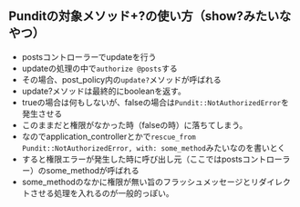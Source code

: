 ## Punditの対象メソッド+?の使い方（show?みたいなやつ）
- postsコントローラーでupdateを行う
- updateの処理の中で`authorize @posts`する
- その場合、post_policy内の`update?`メソッドが呼ばれる
- update?メソッドは最終的にbooleanを返す。
- trueの場合は何もしないが、falseの場合は`Pundit::NotAuthorizedError`を発生させる
- このままだと権限がなかった時（falseの時）に落ちてしまう。
- なのでapplication_controllerとかで`rescue_from Pundit::NotAuthorizedError, with: some_method`みたいなのを書いとく
- すると権限エラーが発生した時に呼び出し元（ここではpostsコントローラー）のsome_methodが呼ばれる
- some_methodのなかに権限が無い旨のフラッシュメッセージとリダイレクトさせる処理を入れるのが一般的っぽい。
